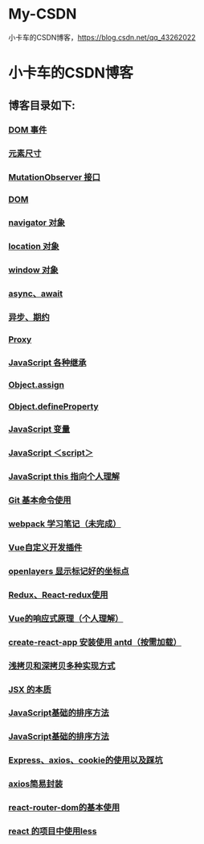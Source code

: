 # My-CSDN
小卡车的CSDN博客，https://blog.csdn.net/qq_43262022
# 小卡车的CSDN博客

## 博客目录如下:
### [DOM 事件](https://blog.csdn.net/qq_43262022/article/details/109144213)

### [元素尺寸](https://blog.csdn.net/qq_43262022/article/details/109113947)

### [MutationObserver 接口](https://blog.csdn.net/qq_43262022/article/details/109088397)

### [DOM](https://blog.csdn.net/qq_43262022/article/details/109076881)

### [navigator 对象](https://blog.csdn.net/qq_43262022/article/details/109056207)

### [location 对象](https://blog.csdn.net/qq_43262022/article/details/109054043)

### [window 对象](https://blog.csdn.net/qq_43262022/article/details/109049372)

### [async、await](https://blog.csdn.net/qq_43262022/article/details/109030773)

### [异步、期约](https://blog.csdn.net/qq_43262022/article/details/109030296)

### [Proxy](https://blog.csdn.net/qq_43262022/article/details/109005907)

### [JavaScript 各种继承](https://blog.csdn.net/qq_43262022/article/details/108968085)

### [Object.assign](https://blog.csdn.net/qq_43262022/article/details/108950197)

### [Object.defineProperty](https://blog.csdn.net/qq_43262022/article/details/108949646)

### [JavaScript 变量](https://blog.csdn.net/qq_43262022/article/details/108896584)

### [JavaScript ＜script＞](https://blog.csdn.net/qq_43262022/article/details/108895046)

### [JavaScript this 指向个人理解](https://blog.csdn.net/qq_43262022/article/details/108886231)

### [Git 基本命令使用](https://blog.csdn.net/qq_43262022/article/details/108886187)

### [webpack 学习笔记（未完成）](https://blog.csdn.net/qq_43262022/article/details/108392556)

### [Vue自定义开发插件](https://blog.csdn.net/qq_43262022/article/details/108180556) 

### [openlayers 显示标记好的坐标点](https://blog.csdn.net/qq_43262022/article/details/107146596)

### [Redux、React-redux使用](https://blog.csdn.net/qq_43262022/article/details/106952518)

### [Vue的响应式原理（个人理解）](https://blog.csdn.net/qq_43262022/article/details/106908041)

### [create-react-app 安装使用 antd（按需加载）](https://blog.csdn.net/qq_43262022/article/details/106890634)

### [浅拷贝和深拷贝多种实现方式](https://blog.csdn.net/qq_43262022/article/details/106820461)

### [JSX 的本质](https://blog.csdn.net/qq_43262022/article/details/106796927)

### [JavaScript基础的排序方法](https://blog.csdn.net/qq_43262022/article/details/106598747)

### [JavaScript基础的排序方法](https://editor.csdn.net/md/?articleId=106598747)

### [Express、axios、cookie的使用以及踩坑](https://blog.csdn.net/qq_43262022/article/details/106065890)

### [axios简易封装](https://blog.csdn.net/qq_43262022/article/details/106065340)

### [react-router-dom的基本使用](https://blog.csdn.net/qq_43262022/article/details/106029808)

### [react 的项目中使用less](https://blog.csdn.net/qq_43262022/article/details/105942169)
